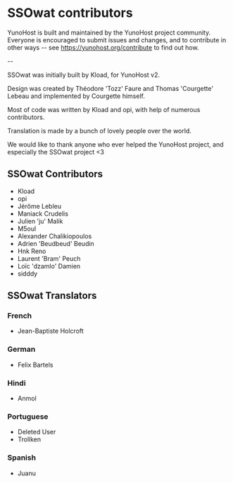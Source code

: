 SSOwat contributors
===================

YunoHost is built and maintained by the YunoHost project community.
Everyone is encouraged to submit issues and changes, and to contribute in other ways -- see https://yunohost.org/contribute to find out how.

--

SSOwat was initially built by Kload, for YunoHost v2.

Design was created by Théodore 'Tozz' Faure and Thomas 'Courgette' Lebeau and implemented by Courgette himself.

Most of code was written by Kload and opi, with help of numerous contributors.

Translation is made by a bunch of lovely people over the world.

We would like to thank anyone who ever helped the YunoHost project, and especially the SSOwat project <3


SSOwat Contributors
-------------------

- Kload
- opi
- Jérôme Lebleu
- Maniack Crudelis
- Julien 'ju' Malik
- M5oul
- Alexander Chalikiopoulos
- Adrien 'Beudbeud' Beudin
- Hnk Reno
- Laurent 'Bram' Peuch
- Loïc 'dzamlo' Damien
- sidddy


SSOwat Translators
------------------

### French

- Jean-Baptiste Holcroft

### German

- Felix Bartels

### Hindi

- Anmol

### Portuguese

- Deleted User
- Trollken

### Spanish

- Juanu
